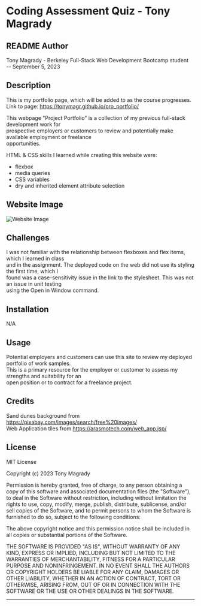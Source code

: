 # Coding Assessment Quiz - Tony Magrady

## README Author
Tony Magrady - Berkeley Full-Stack Web Development Bootcamp student <br>
-- September 5, 2023

## Description
This is my portfolio page, which will be added to as the course progresses. <br>
Link to page: https://tonymagr.github.io/pro_portfolio/

This webpage "Project Portfolio" is a collection of my previous full-stack development work for <br>
prospective employers or customers to review and potentially make available employment or freelance <br>
opportunities.

HTML & CSS skills I learned while creating this website were:
- flexbox
- media queries
- CSS variables
- dry and inherited element attribute selection

## Website Image
![Website Image](./Assets/images/webpage-img.jpg)

## Challenges
I was not familiar with the relationship between flexboxes and flex items, which I learned in class <br>
and in the assignment. The deployed code on the web did not use its styling the first time, which I <br>
found was a case-sensitivity issue in the link to the stylesheet. This was not an issue in unit testing <br>
using the Open in Window command.

## Installation
N/A

## Usage
Potential employers and customers can use this site to review my deployed portfolio of work samples. <br>
This is a primary resource for the employer or customer to assess my strengths and suitability for an <br>
open position or to contract for a freelance project.

## Credits
Sand dunes background from https://pixabay.com/images/search/free%20images/ <br>
Web Application tiles from https://arasmotech.com/web_app.jsp/

## License
MIT License

Copyright (c) 2023 Tony Magrady

Permission is hereby granted, free of charge, to any person obtaining a copy
of this software and associated documentation files (the "Software"), to deal
in the Software without restriction, including without limitation the rights
to use, copy, modify, merge, publish, distribute, sublicense, and/or sell
copies of the Software, and to permit persons to whom the Software is
furnished to do so, subject to the following conditions:

The above copyright notice and this permission notice shall be included in all
copies or substantial portions of the Software.

THE SOFTWARE IS PROVIDED "AS IS", WITHOUT WARRANTY OF ANY KIND, EXPRESS OR
IMPLIED, INCLUDING BUT NOT LIMITED TO THE WARRANTIES OF MERCHANTABILITY,
FITNESS FOR A PARTICULAR PURPOSE AND NONINFRINGEMENT. IN NO EVENT SHALL THE
AUTHORS OR COPYRIGHT HOLDERS BE LIABLE FOR ANY CLAIM, DAMAGES OR OTHER
LIABILITY, WHETHER IN AN ACTION OF CONTRACT, TORT OR OTHERWISE, ARISING FROM,
OUT OF OR IN CONNECTION WITH THE SOFTWARE OR THE USE OR OTHER DEALINGS IN THE
SOFTWARE.

---